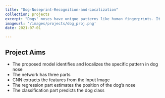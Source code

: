 ```yaml
---
title: "Dog-Noseprint-Recognition-and-Localization"
collection: projects
excerpt: "Dogs' noses have unique patterns like human fingerprints. It can be used to identify the dog species accurately. This project explored the idea of Dog Noseprint Recognition and Localization, using a hybrid CNN network for both classification and localization."
imageurl: '/images/projects/dog_proj.png'
date: 2021-07-01

---
```


## Project Aims 

- The proposed model identifies and localizes the specific pattern in dog nose
- The network has three parts
- CNN extracts the features from the Input Image
- The regression part estimates the position of the dog’s nose
- The classification part predicts the dog class

